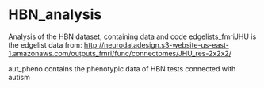 # HBN_analysis
Analysis of the HBN dataset, containing data and code
edgelists_fmriJHU is the edgelist data from: http://neurodatadesign.s3-website-us-east-1.amazonaws.com/outputs_fmri/func/connectomes/JHU_res-2x2x2/

aut_pheno contains the phenotypic data of HBN tests connected with autism